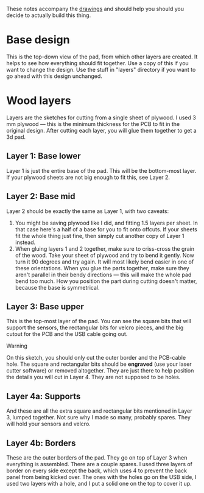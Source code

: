 These notes accompany the [drawings](https://cad.onshape.com/documents/4f4f7c02e75b1c43639cfe17/w/a39e86fb38e2100b868e28ef/e/c6c7652937759c546924c0b4?renderMode=0&uiState=64ac2b52e79b6d6e9e25d7ee) and should help you should you decide to actually build this thing.
# Base design
This is the top-down view of the pad, from which other layers are created. It helps to see how everything should fit together. Use a copy of this if you want to change the design. Use the stuff in "layers" directory if you want to go ahead with this design unchanged.
# Wood layers
Layers are the sketches for cutting from a single sheet of plywood. I used 3 mm plywood — this is the minimum thickness for the PCB to fit in the original design. After cutting each layer, you will glue them together to get a 3d pad.
## Layer 1: Base lower
Layer 1 is just the entire base of the pad. This will be the bottom-most layer. If your plywood sheets are not big enough to fit this, see Layer 2.
## Layer 2: Base mid
Layer 2 should be exactly the same as Layer 1, with two caveats: 
1. You might be saving plywood like I did, and fitting 1.5 layers per sheet. In that case here's a half of a base for you to fit onto offcuts. If your sheets fit the whole thing just fine, then simply cut another copy of Layer 1 instead. 
2. When gluing layers 1 and 2 together, make sure to criss-cross the grain of the wood. Take your sheet of plywood and try to bend it gently. Now turn it 90 degrees and try again. It will most likely bend easier in one of these orientations. When you glue the parts together, make sure they aren't parallel in their bendy directions — this will make the whole pad bend too much. How you position the part during cutting doesn't matter, because the base is symmetrical.
## Layer 3: Base upper
This is the top-most layer of the pad. You can see the square bits that will support the sensors, the rectangular bits for velcro pieces, and the big cutout for the PCB and the USB cable going out.
> [!WARNING] 
> On this sketch, you should only cut the outer border and the PCB-cable hole. The square and rectangular bits should be **engraved** (use your laser cutter software) or removed altogether. They are just there to help position the details you will cut in Layer 4. They are not supposed to be holes.


## Layer 4a: Supports
And these are all the extra square and rectangular bits mentioned in Layer 3, lumped together. Not sure why I made so many, probably spares. They will hold your sensors and velcro.

## Layer 4b: Borders
These are the outer borders of the pad. They go on top of Layer 3 when everything is assembled. There are a couple spares. I used three layers of border on every side except the back, which uses 4 to prevent the back panel from being kicked over. The ones with the holes go on the USB side, I used two layers with a hole, and I put a solid one on the top to cover it up.